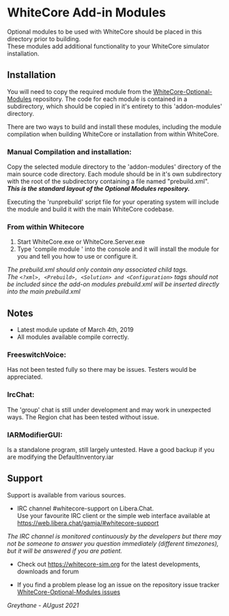 # WhiteCore Add-in Modules

Optional modules to be used with WhiteCore should be placed in this directory prior to building.  
These modules add additional functionality to your WhiteCore simulator installation.

## Installation

You will need to copy the required module from the [WhiteCore-Optional-Modules](https://github.com/WhiteCoreSim/WhiteCore-Optional-Modules)  repository.  The code for each module is contained in a subdirectory, which should be copied in it's entirety to this 'addon-modules' directory.


There are two ways to build and install these modules, including the module compilation when building WhiteCore or installation from within WhiteCore.

### Manual Compilation and installation:
Copy the selected module directory to the 'addon-modules' directory of the main source code directory.
Each module should be in it's own subdirectory with the root of the subdirectory containing a file named "prebuild.xml".  
***This is the standard layout of the Optional Modules repository.***

Executing the 'runprebuild' script file for your operating system will include the module and build it with the main WhiteCore codebase.


### From within Whitecore
1. Start WhiteCore.exe or WhiteCore.Server.exe
2. Type 'compile module <path to the build.am of the module that you want>' into the console and it will install the module for you and tell you how to use or configure it.


*The prebuild.xml should only contain <Project> any associated child tags.  
The `<?xml>, <Prebuild>, <Solution> and <Configuration>` tags should not be included since the add-on modules prebuild.xml will be inserted directly into the main prebuild.xml*


## Notes
- Latest module update of March 4th, 2019
- All modules available compile correctly.

### FreeswitchVoice:
  Has not been tested fully so there may be issues. Testers would be appreciated.
### IrcChat:
  The 'group' chat is still under development and may work in unexpected ways.  The Region chat has been tested without issue.
### IARModifierGUI:
  Is a standalone program, still largely untested.  Have a good backup if you are modifying the DefaultInventory.iar


## Support
Support is available from various sources.

* IRC channel #whitecore-support on Libera.Chat.  
Use your favourite IRC client or the simple web interface available at
 <https://web.libera.chat/gamja/#whitecore-support>
 
 *The IRC channel is monitored continuously by the developers but there may not be someone to answer you question immediately (different timezones), but it will be answered if you are patient.*

* Check out <https://whitecore-sim.org> for the latest developments, downloads and forum

* If you find a problem please log an issue on the repository issue tracker [WhiteCore-Optional-Modules issues](https://github.com/WhiteCoreSim/WhiteCore-Optional-Modules/issues)

*Greythane - AUgust 2021*
 